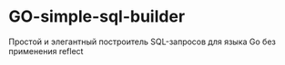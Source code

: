 # GO-simple-sql-builder
Простой и элегантный построитель SQL-запросов для языка Go без применения reflect
